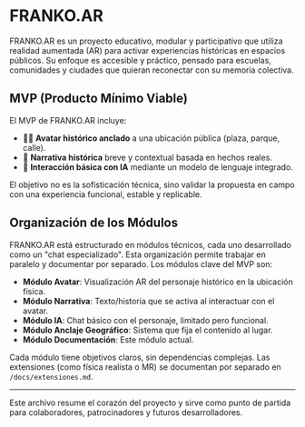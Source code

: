 # FRANKO.AR

FRANKO.AR es un proyecto educativo, modular y participativo que utiliza realidad aumentada (AR) para activar experiencias históricas en espacios públicos. Su enfoque es accesible y práctico, pensado para escuelas, comunidades y ciudades que quieran reconectar con su memoria colectiva.

## MVP (Producto Mínimo Viable)

El MVP de FRANKO.AR incluye:

- 🧍‍♂️ **Avatar histórico anclado** a una ubicación pública (plaza, parque, calle).
- 📜 **Narrativa histórica** breve y contextual basada en hechos reales.
- 🧠 **Interacción básica con IA** mediante un modelo de lenguaje integrado.

El objetivo no es la sofisticación técnica, sino validar la propuesta en campo con una experiencia funcional, estable y replicable.

## Organización de los Módulos

FRANKO.AR está estructurado en módulos técnicos, cada uno desarrollado como un "chat especializado". Esta organización permite trabajar en paralelo y documentar por separado. Los módulos clave del MVP son:

- **Módulo Avatar**: Visualización AR del personaje histórico en la ubicación física.
- **Módulo Narrativa**: Texto/historia que se activa al interactuar con el avatar.
- **Módulo IA**: Chat básico con el personaje, limitado pero funcional.
- **Módulo Anclaje Geográfico**: Sistema que fija el contenido al lugar.
- **Módulo Documentación**: Este módulo actual.

Cada módulo tiene objetivos claros, sin dependencias complejas. Las extensiones (como física realista o MR) se documentan por separado en `/docs/extensiones.md`.

---

Este archivo resume el corazón del proyecto y sirve como punto de partida para colaboradores, patrocinadores y futuros desarrolladores.
